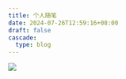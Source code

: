 ```yaml
---
title: 个人随笔
date: 2024-07-26T12:59:16+08:00
draft: false
cascade:
  type: blog
---
```


![](/images/under_construction.jpg)
